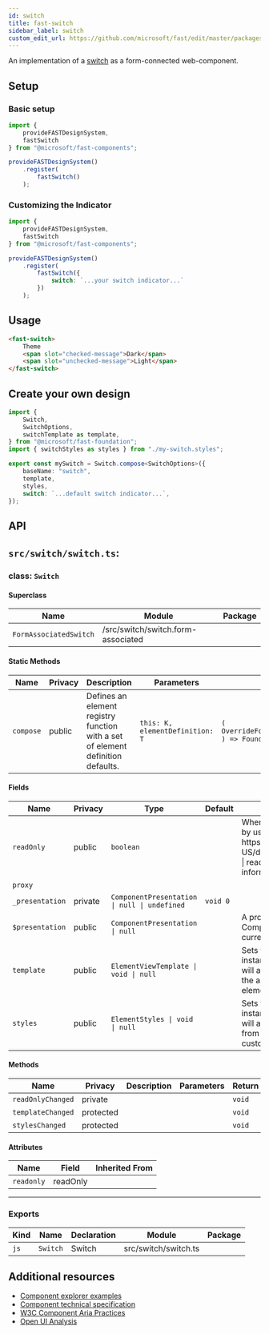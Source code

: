 ```yaml
---
id: switch
title: fast-switch
sidebar_label: switch
custom_edit_url: https://github.com/microsoft/fast/edit/master/packages/web-components/fast-foundation/src/switch/README.md
---
```


An implementation of a [switch](https://w3c.github.io/aria/#switch) as a form-connected web-component.

## Setup

### Basic setup

```ts
import {
    provideFASTDesignSystem,
    fastSwitch
} from "@microsoft/fast-components";

provideFASTDesignSystem()
    .register(
        fastSwitch()
    );
```

### Customizing the Indicator

```ts
import {
    provideFASTDesignSystem,
    fastSwitch
} from "@microsoft/fast-components";

provideFASTDesignSystem()
    .register(
        fastSwitch({
            switch: `...your switch indicator...`
        })
    );
```

## Usage

```html live
<fast-switch>
    Theme
    <span slot="checked-message">Dark</span>
    <span slot="unchecked-message">Light</span>
</fast-switch>
```

## Create your own design

```ts
import {
    Switch,
    SwitchOptions,
    switchTemplate as template,
} from "@microsoft/fast-foundation";
import { switchStyles as styles } from "./my-switch.styles";

export const mySwitch = Switch.compose<SwitchOptions>({
    baseName: "switch",
    template,
    styles,
    switch: `...default switch indicator...`,
});
```

## API

## `src/switch/switch.ts`:

### class: `Switch`

#### Superclass

| Name                   | Module                             | Package |
| ---------------------- | ---------------------------------- | ------- |
| `FormAssociatedSwitch` | /src/switch/switch.form-associated |         |

#### Static Methods

| Name      | Privacy | Description                                                                     | Parameters                      | Return                                                                                                           | Inherited From    |
| --------- | ------- | ------------------------------------------------------------------------------- | ------------------------------- | ---------------------------------------------------------------------------------------------------------------- | ----------------- |
| `compose` | public  | Defines an element registry function with a set of element definition defaults. | `this: K, elementDefinition: T` | `(         overrideDefinition?: OverrideFoundationElementDefinition<T>     ) => FoundationElementRegistry<T, K>` | FoundationElement |

#### Fields

| Name            | Privacy | Type                                         | Default  | Description                                                                                                                                                                                       | Inherited From       |
| --------------- | ------- | -------------------------------------------- | -------- | ------------------------------------------------------------------------------------------------------------------------------------------------------------------------------------------------- | -------------------- |
| `readOnly`      | public  | `boolean`                                    |          | When true, the control will be immutable by user interaction. See {@link https\://developer.mozilla.org/en-US/docs/Web/HTML/Attributes/readonly \| readonly HTML attribute} for more information. |                      |
| `proxy`         |         |                                              |          |                                                                                                                                                                                                   | FormAssociatedSwitch |
| `_presentation` | private | `ComponentPresentation \| null \| undefined` | `void 0` |                                                                                                                                                                                                   | FoundationElement    |
| `$presentation` | public  | `ComponentPresentation \| null`              |          | A property which resolves the ComponentPresentation instance for the current component.                                                                                                           | FoundationElement    |
| `template`      | public  | `ElementViewTemplate \| void \| null`        |          | Sets the template of the element instance. When undefined, the element will attempt to resolve the template from the associated presentation or custom element definition.                        | FoundationElement    |
| `styles`        | public  | `ElementStyles \| void \| null`              |          | Sets the default styles for the element instance. When undefined, the element will attempt to resolve default styles from the associated presentation or custom element definition.               | FoundationElement    |

#### Methods

| Name              | Privacy   | Description | Parameters | Return | Inherited From    |
| ----------------- | --------- | ----------- | ---------- | ------ | ----------------- |
| `readOnlyChanged` | private   |             |            | `void` |                   |
| `templateChanged` | protected |             |            | `void` | FoundationElement |
| `stylesChanged`   | protected |             |            | `void` | FoundationElement |

#### Attributes

| Name       | Field    | Inherited From |
| ---------- | -------- | -------------- |
| `readonly` | readOnly |                |

<hr/>

### Exports

| Kind | Name     | Declaration | Module               | Package |
| ---- | -------- | ----------- | -------------------- | ------- |
| `js` | `Switch` | Switch      | src/switch/switch.ts |         |


## Additional resources

* [Component explorer examples](https://explore.fast.design/components/fast-switch)
* [Component technical specification](https://github.com/microsoft/fast/blob/master/packages/web-components/fast-foundation/src/switch/switch.spec.md)
* [W3C Component Aria Practices](https://www.w3.org/TR/wai-aria/#switch)
* [Open UI Analysis](https://open-ui.org/components/switch)